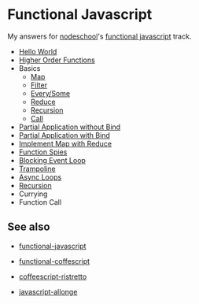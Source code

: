 # Functional Javascript

My answers for [nodeschool](http://nodeschool.io)'s [functional javascript](http://nodeschool.io/#functionaljs) track.

* [Hello World](problems/hello_world)
* [Higher Order Functions](problems/higher_order_functions)
* Basics
  * [Map](problems/basic_map)
  * [Filter](problems/basic_filter)
  * [Every/Some](problems/basic_every_some)
  * [Reduce](problems/basic_reduce)
  * [Recursion](problems/basic_recursion)
  * [Call](problems/basic_call)
* [Partial Application without Bind](problems/partial_application_without_bind)
* [Partial Application with Bind](problems/partial_application_with_bind)
* [Implement Map with Reduce](problems/implement_map_with_reduce)
* [Function Spies](problems/function_spies)
* [Blocking Event Loop](problems/blocking_event_loop)
* [Trampoline](problems/trampoline)
* [Async Loops](problems/async_loops)
* [Recursion](problems/recursion)
* Currying
* Function Call


## See also

* [functional-javascript](http://www.functionaljavascript.com)

* [functional-coffescript](https://github.com/joyrexus/func-js-book)

* [coffeescript-ristretto](https://leanpub.com/coffeescript-ristretto/read)

* [javascript-allonge](https://github.com/raganwald/javascript-allonge)

